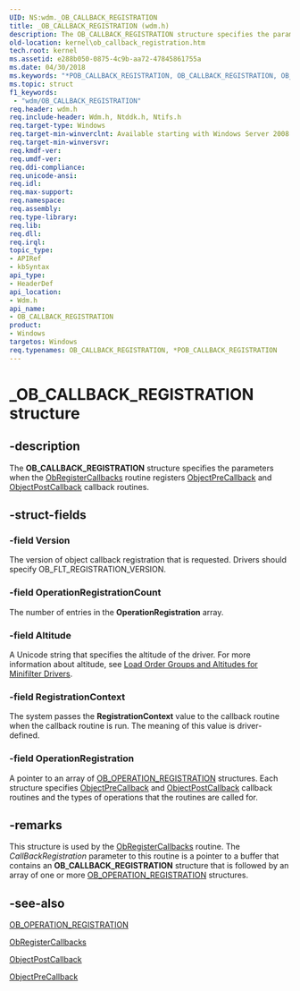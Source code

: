 ```yaml
---
UID: NS:wdm._OB_CALLBACK_REGISTRATION
title: _OB_CALLBACK_REGISTRATION (wdm.h)
description: The OB_CALLBACK_REGISTRATION structure specifies the parameters when the ObRegisterCallbacks routine registers ObjectPreCallback and ObjectPostCallback callback routines.
old-location: kernel\ob_callback_registration.htm
tech.root: kernel
ms.assetid: e288b050-0875-4c9b-aa72-47845861755a
ms.date: 04/30/2018
ms.keywords: "*POB_CALLBACK_REGISTRATION, OB_CALLBACK_REGISTRATION, OB_CALLBACK_REGISTRATION structure [Kernel-Mode Driver Architecture], POB_CALLBACK_REGISTRATION, POB_CALLBACK_REGISTRATION structure pointer [Kernel-Mode Driver Architecture], _OB_CALLBACK_REGISTRATION, kernel.ob_callback_registration, kstruct_c_8357a6f5-881d-4840-a530-454383ba3ddd.xml, wdm/OB_CALLBACK_REGISTRATION, wdm/POB_CALLBACK_REGISTRATION"
ms.topic: struct
f1_keywords:
 - "wdm/OB_CALLBACK_REGISTRATION"
req.header: wdm.h
req.include-header: Wdm.h, Ntddk.h, Ntifs.h
req.target-type: Windows
req.target-min-winverclnt: Available starting with Windows Server 2008.
req.target-min-winversvr: 
req.kmdf-ver: 
req.umdf-ver: 
req.ddi-compliance: 
req.unicode-ansi: 
req.idl: 
req.max-support: 
req.namespace: 
req.assembly: 
req.type-library: 
req.lib: 
req.dll: 
req.irql: 
topic_type:
- APIRef
- kbSyntax
api_type:
- HeaderDef
api_location:
- Wdm.h
api_name:
- OB_CALLBACK_REGISTRATION
product:
- Windows
targetos: Windows
req.typenames: OB_CALLBACK_REGISTRATION, *POB_CALLBACK_REGISTRATION
---
```


# _OB_CALLBACK_REGISTRATION structure


## -description


The <b>OB_CALLBACK_REGISTRATION</b> structure specifies the parameters when the <a href="https://docs.microsoft.com/windows-hardware/drivers/ddi/content/wdm/nf-wdm-obregistercallbacks">ObRegisterCallbacks</a> routine registers <a href="https://docs.microsoft.com/windows-hardware/drivers/ddi/content/wdm/nc-wdm-pob_pre_operation_callback">ObjectPreCallback</a> and <a href="https://docs.microsoft.com/windows-hardware/drivers/ddi/content/wdm/nc-wdm-pob_post_operation_callback">ObjectPostCallback</a> callback routines.


## -struct-fields




### -field Version

The version of object callback registration that is requested. Drivers should specify OB_FLT_REGISTRATION_VERSION.


### -field OperationRegistrationCount

The number of entries in the <b>OperationRegistration</b> array.


### -field Altitude

A Unicode string that specifies the altitude of the driver. For more information about altitude, see <a href="https://docs.microsoft.com/windows-hardware/drivers/ifs/load-order-groups-and-altitudes-for-minifilter-drivers">Load Order Groups and Altitudes for Minifilter Drivers</a>.


### -field RegistrationContext

The system passes the <b>RegistrationContext</b> value to the callback routine when the callback routine is run. The meaning of this value is driver-defined.


### -field OperationRegistration

A pointer to an array of <a href="https://docs.microsoft.com/windows-hardware/drivers/ddi/content/wdm/ns-wdm-_ob_operation_registration">OB_OPERATION_REGISTRATION</a> structures. Each structure specifies <a href="https://docs.microsoft.com/windows-hardware/drivers/ddi/content/wdm/nc-wdm-pob_pre_operation_callback">ObjectPreCallback</a> and <a href="https://docs.microsoft.com/windows-hardware/drivers/ddi/content/wdm/nc-wdm-pob_post_operation_callback">ObjectPostCallback</a> callback routines and the types of operations that the routines are called for. 


## -remarks



This structure is used by the <a href="https://docs.microsoft.com/windows-hardware/drivers/ddi/content/wdm/nf-wdm-obregistercallbacks">ObRegisterCallbacks</a> routine. The <i>CallBackRegistration</i> parameter to this routine is a pointer to a buffer that contains an <b>OB_CALLBACK_REGISTRATION</b> structure that is followed by an array of one or more <a href="https://docs.microsoft.com/windows-hardware/drivers/ddi/content/wdm/ns-wdm-_ob_operation_registration">OB_OPERATION_REGISTRATION</a> structures.




## -see-also




<a href="https://docs.microsoft.com/windows-hardware/drivers/ddi/content/wdm/ns-wdm-_ob_operation_registration">OB_OPERATION_REGISTRATION</a>



<a href="https://docs.microsoft.com/windows-hardware/drivers/ddi/content/wdm/nf-wdm-obregistercallbacks">ObRegisterCallbacks</a>



<a href="https://docs.microsoft.com/windows-hardware/drivers/ddi/content/wdm/nc-wdm-pob_post_operation_callback">ObjectPostCallback</a>



<a href="https://docs.microsoft.com/windows-hardware/drivers/ddi/content/wdm/nc-wdm-pob_pre_operation_callback">ObjectPreCallback</a>
 

 

